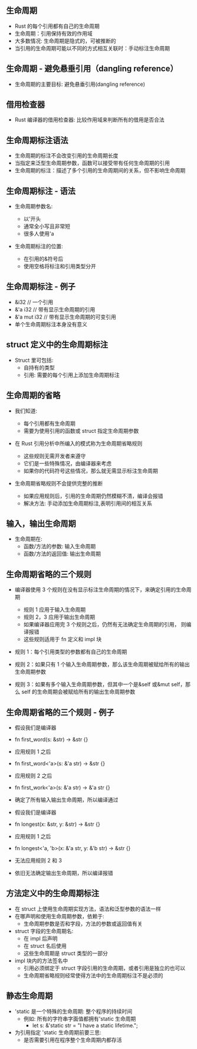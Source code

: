 ## 生命周期

- Rust 的每个引用都有自己的生命周期
- 生命周期：引用保持有效的作用域
- 大多数情况: 生命周期是隐式的，可被推断的
- 当引用的生命周期可能以不同的方式相互关联时：手动标注生命周期

## 生命周期 - 避免悬垂引用（dangling reference）

- 生命周期的主要目标: 避免悬垂引用(dangling reference)

## 借用检查器

- Rust 编译器的借用检查器: 比较作用域来判断所有的借用是否合法

## 生命周期标注语法

- 生命周期的标注不会改变引用的生命周期长度
- 当指定来泛型生命周期参数，函数可以接受带有任何生命周期的引用
- 生命周期的标注：描述了多个引用的生命周期间的关系，但不影响生命周期

## 生命周期标注 - 语法

- 生命周期参数名:

  - 以'开头
  - 通常全小写且非常短
  - 很多人使用'a

- 生命周期标注的位置:
  - 在引用的&符号后
  - 使用空格将标注和引用类型分开

## 生命周期标注 - 例子

- &i32 // 一个引用
- &'a i32 // 带有显示生命周期的引用
- &'a mut i32 // 带有显示生命周期的可变引用
- 单个生命周期标注本身没有意义

## struct 定义中的生命周期标注

- Struct 里可包括:
  - 自持有的类型
  - 引用: 需要的每个引用上添加生命周期标注

## 生命周期的省略

- 我们知道:

  - 每个引用都有生命周期
  - 需要为使用引用的函数或 struct 指定生命周期参数

- 在 Rust 引用分析中所编入的模式称为生命周期省略规则

  - 这些规则无需开发者来遵守
  - 它们是一些特殊情况，由编译器来考虑
  - 如果你的代码符号这些情况，那么就无需显示标注生命周期

- 生命周期省略规则不会提供完整的推断
  - 如果应用规则后，引用的生命周期仍然模糊不清，编译会报错
  - 解决方法: 手动添加生命周期标注,表明引用间的相互关系

## 输入，输出生命周期

- 生命周期在:
  - 函数/方法的参数: 输入生命周期
  - 函数/方法的返回值: 输出生命周期

## 生命周期省略的三个规则

- 编译器使用 3 个规则在没有显示标注生命周期的情况下，来确定引用的生命周期

  - 规则 1 应用于输入生命周期
  - 规则 2，3 应用于输出生命周期
  - 如果编译器应用完 3 个规则之后，仍然有无法确定生命周期的引用， 则编译报错
  - 这些规则适用于 fn 定义和 impl 块

- 规则 1：每个引用类型的参数都有自己的生命周期
- 规则 2：如果只有 1 个输入生命周期参数，那么该生命周期被赋给所有的输出生命周期参数
- 规则 3：如果有多个输入生命周期参数，但其中一个是&self 或&mut self，那么 self 的生命周期会被赋给所有的输出生命周期参数

## 生命周期省略的三个规则 - 例子

- 假设我们是编译器
- fn first_word(s: &str) -> &str {}
- 应用规则 1 之后
- fn first_word<'a>(s: &'a str) -> &str {}
- 应用规则 2 之后
- fn first_work<'a>(s: &'a str) -> &'a str {}
- 确定了所有输入输出生命周期，所以编译通过

- 假设我们是编译器
- fn longest(x: &str, y: &str) -> &str {}
- 应用规则 1 之后
- fn longest<'a, 'b>(x: &'a str, y: &'b str) -> &str {}
- 无法应用规则 2 和 3
- 依旧无法确定输出生命周期，所以编译报错

## 方法定义中的生命周期标注

- 在 struct 上使用生命周期实现方法，语法和泛型参数的语法一样
- 在哪声明和使用生命周期参数，依赖于:
  - 生命周期参数是否和字段，方法的参数或返回值有关
- struct 字段的生命周期名:
  - 在 impl 后声明
  - 在 struct 名后使用
  - 这些生命周期是 struct 类型的一部分
- impl 块内的方法签名中
  - 引用必须绑定于 struct 字段引用的生命周期，或者引用是独立的也可以
  - 生命周期省略规则经常使得方法中的生命周期标注不是必须的

## 静态生命周期

- 'static 是一个特殊的生命周期: 整个程序的持续时间
  - 例如: 所有的字符串字面值都拥有'static 生命周期
    - let s: &'static str = "I have a static lifetime.";
- 为引用指定 'static 生命周期前要三思:
  - 是否需要引用在程序整个生命周期内都存活
